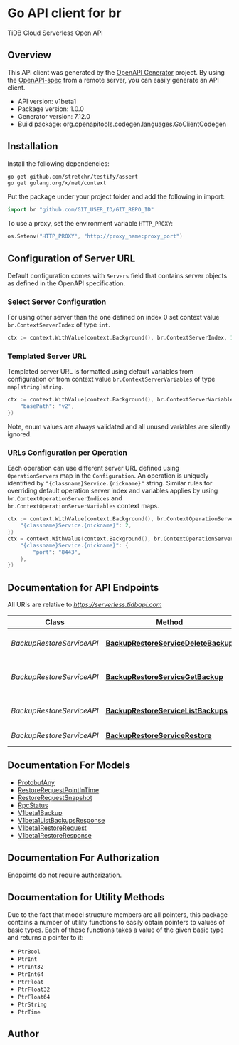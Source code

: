 # Go API client for br

TiDB Cloud Serverless Open API

## Overview
This API client was generated by the [OpenAPI Generator](https://openapi-generator.tech) project.  By using the [OpenAPI-spec](https://www.openapis.org/) from a remote server, you can easily generate an API client.

- API version: v1beta1
- Package version: 1.0.0
- Generator version: 7.12.0
- Build package: org.openapitools.codegen.languages.GoClientCodegen

## Installation

Install the following dependencies:

```sh
go get github.com/stretchr/testify/assert
go get golang.org/x/net/context
```

Put the package under your project folder and add the following in import:

```go
import br "github.com/GIT_USER_ID/GIT_REPO_ID"
```

To use a proxy, set the environment variable `HTTP_PROXY`:

```go
os.Setenv("HTTP_PROXY", "http://proxy_name:proxy_port")
```

## Configuration of Server URL

Default configuration comes with `Servers` field that contains server objects as defined in the OpenAPI specification.

### Select Server Configuration

For using other server than the one defined on index 0 set context value `br.ContextServerIndex` of type `int`.

```go
ctx := context.WithValue(context.Background(), br.ContextServerIndex, 1)
```

### Templated Server URL

Templated server URL is formatted using default variables from configuration or from context value `br.ContextServerVariables` of type `map[string]string`.

```go
ctx := context.WithValue(context.Background(), br.ContextServerVariables, map[string]string{
	"basePath": "v2",
})
```

Note, enum values are always validated and all unused variables are silently ignored.

### URLs Configuration per Operation

Each operation can use different server URL defined using `OperationServers` map in the `Configuration`.
An operation is uniquely identified by `"{classname}Service.{nickname}"` string.
Similar rules for overriding default operation server index and variables applies by using `br.ContextOperationServerIndices` and `br.ContextOperationServerVariables` context maps.

```go
ctx := context.WithValue(context.Background(), br.ContextOperationServerIndices, map[string]int{
	"{classname}Service.{nickname}": 2,
})
ctx = context.WithValue(context.Background(), br.ContextOperationServerVariables, map[string]map[string]string{
	"{classname}Service.{nickname}": {
		"port": "8443",
	},
})
```

## Documentation for API Endpoints

All URIs are relative to *https://serverless.tidbapi.com*

Class | Method | HTTP request | Description
------------ | ------------- | ------------- | -------------
*BackupRestoreServiceAPI* | [**BackupRestoreServiceDeleteBackup**](docs/BackupRestoreServiceAPI.md#backuprestoreservicedeletebackup) | **Delete** /v1beta1/backups/{backupId} | Deletes a specific backup.
*BackupRestoreServiceAPI* | [**BackupRestoreServiceGetBackup**](docs/BackupRestoreServiceAPI.md#backuprestoreservicegetbackup) | **Get** /v1beta1/backups/{backupId} | Retrieves details of a specific backup.
*BackupRestoreServiceAPI* | [**BackupRestoreServiceListBackups**](docs/BackupRestoreServiceAPI.md#backuprestoreservicelistbackups) | **Get** /v1beta1/backups | Provides a list of backups.
*BackupRestoreServiceAPI* | [**BackupRestoreServiceRestore**](docs/BackupRestoreServiceAPI.md#backuprestoreservicerestore) | **Post** /v1beta1/clusters:restore | 


## Documentation For Models

 - [ProtobufAny](docs/ProtobufAny.md)
 - [RestoreRequestPointInTime](docs/RestoreRequestPointInTime.md)
 - [RestoreRequestSnapshot](docs/RestoreRequestSnapshot.md)
 - [RpcStatus](docs/RpcStatus.md)
 - [V1beta1Backup](docs/V1beta1Backup.md)
 - [V1beta1ListBackupsResponse](docs/V1beta1ListBackupsResponse.md)
 - [V1beta1RestoreRequest](docs/V1beta1RestoreRequest.md)
 - [V1beta1RestoreResponse](docs/V1beta1RestoreResponse.md)


## Documentation For Authorization

Endpoints do not require authorization.


## Documentation for Utility Methods

Due to the fact that model structure members are all pointers, this package contains
a number of utility functions to easily obtain pointers to values of basic types.
Each of these functions takes a value of the given basic type and returns a pointer to it:

* `PtrBool`
* `PtrInt`
* `PtrInt32`
* `PtrInt64`
* `PtrFloat`
* `PtrFloat32`
* `PtrFloat64`
* `PtrString`
* `PtrTime`

## Author



